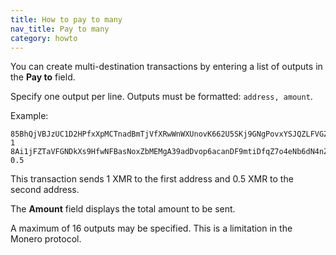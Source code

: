 ```yaml
---
title: How to pay to many
nav_title: Pay to many
category: howto
---
```


You can create multi-destination transactions by entering a list of outputs in the **Pay to** field. 

Specify one output per line. Outputs must be formatted: `address, amount`.

Example:

```
85BhQjVBJzUC1D2HPfxXpMCTnadBmTjVfXRwWnWXUnovK662U5SKj9GNgPovxYSJQZLFVGZ4G3trAUar1UAMhk2bDMMDfMP, 1
8Ai1jFZTaVFGNDkXs9HfwNFBasNoxZbMEMgA39adDvop6acanDF9mtiDfqZ7o4eNb6dN4nZV37c1J8qF9rZfraAP8qYzF22, 0.5
```

This transaction sends 1 XMR to the first address and 0.5 XMR to the second address.

The **Amount** field displays the total amount to be sent.

A maximum of 16 outputs may be specified. This is a limitation in the Monero protocol.
